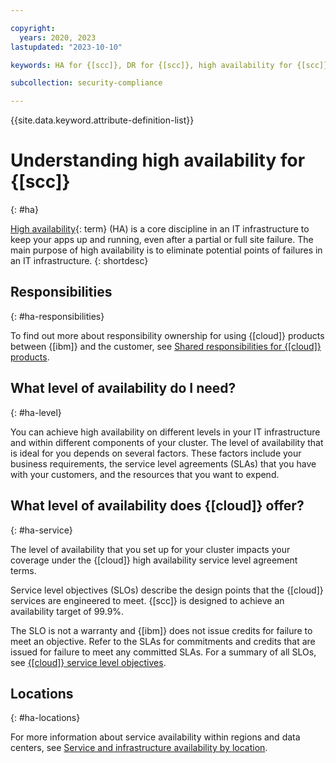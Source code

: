 ```yaml
---

copyright:
  years: 2020, 2023
lastupdated: "2023-10-10"

keywords: HA for {[scc]}, DR for {[scc]}, high availability for {[scc]}, disaster recovery for {[scc]}, failover for {[scc]}, BC for {[scc]}, business continuity for {[scc]}, disaster recovery for {[scc]}

subcollection: security-compliance

---
```


{{site.data.keyword.attribute-definition-list}}

# Understanding high availability for {[scc]}
{: #ha}

[High availability](#x2284708){: term} (HA) is a core discipline in an IT infrastructure to keep your apps up and running, even after a partial or full site failure. The main purpose of high availability is to eliminate potential points of failures in an IT infrastructure. 
{: shortdesc}

## Responsibilities
{: #ha-responsibilities}

To find out more about responsibility ownership for using {[cloud]} products between {[ibm]} and the customer, see [Shared responsibilities for {[cloud]} products](/docs/overview?topic=overview-shared-responsibilities).

## What level of availability do I need?
{: #ha-level}

You can achieve high availability on different levels in your IT infrastructure and within different components of your cluster. The level of availability that is ideal for you depends on several factors. These factors include your business requirements, the service level agreements (SLAs) that you have with your customers, and the resources that you want to expend.

## What level of availability does {[cloud]} offer?
{: #ha-service}

The level of availability that you set up for your cluster impacts your coverage under the {[cloud]} high availability service level agreement terms.

Service level objectives (SLOs) describe the design points that the {[cloud]} services are engineered to meet. {[scc]} is designed to achieve an availability target of 99.9%.

The SLO is not a warranty and {[ibm]} does not issue credits for failure to meet an objective. Refer to the SLAs for commitments and credits that are issued for failure to meet any committed SLAs. For a summary of all SLOs, see [{[cloud]} service level objectives](/docs/overview?topic=overview-slo).


## Locations
{: #ha-locations}

For more information about service availability within regions and data centers, see [Service and infrastructure availability by location](/docs/overview?topic=overview-services_region).


